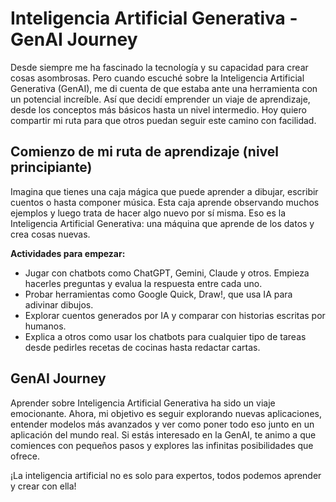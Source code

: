 # Inteligencia Artificial Generativa - GenAI Journey
Desde siempre me ha fascinado la tecnología y su capacidad para crear cosas asombrosas. Pero cuando escuché sobre la Inteligencia Artificial Generativa (GenAI), me di cuenta de que estaba ante una herramienta con un potencial increíble. Así que decidí emprender un viaje de aprendizaje, desde los conceptos más básicos hasta un nivel intermedio. Hoy quiero compartir mi ruta para que otros puedan seguir este camino con facilidad.

## Comienzo de mi ruta de aprendizaje (nivel principiante)
Imagina que tienes una caja mágica que puede aprender a dibujar, escribir cuentos o hasta componer música. Esta caja aprende observando muchos ejemplos y luego trata de hacer algo nuevo por sí misma. Eso es la Inteligencia Artificial Generativa: una máquina que aprende de los datos y crea cosas nuevas.

**Actividades para empezar:**
- Jugar con chatbots como ChatGPT, Gemini, Claude y otros.  Empieza hacerles preguntas y evalua la respuesta entre cada uno.
- Probar herramientas como Google Quick, Draw!, que usa IA para adivinar dibujos.
- Explorar cuentos generados por IA y comparar con historias escritas por humanos.
- Explica a otros como usar los chatbots para cualquier tipo de tareas desde pedirles recetas de cocinas hasta redactar cartas.

##  GenAI Journey
Aprender sobre Inteligencia Artificial Generativa ha sido un viaje emocionante. Ahora, mi objetivo es seguir explorando nuevas aplicaciones, entender modelos más avanzados y ver como poner todo eso junto en un aplicación del mundo real. Si estás interesado en la GenAI, te animo a que comiences con pequeños pasos y explores las infinitas posibilidades que ofrece.

¡La inteligencia artificial no es solo para expertos, todos podemos aprender y crear con ella!


